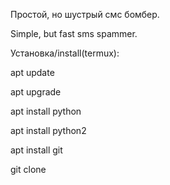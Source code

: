 Простой, но шустрый смс бомбер.

Simple, but fast sms spammer.

Установка/install(termux):

apt update

apt upgrade

apt install python

apt install python2

apt install git

git clone
